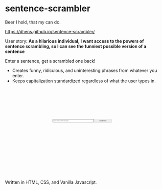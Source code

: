 # sentence-scrambler
Beer I hold, that my can do.

https://dhens.github.io/sentence-scrambler/

User story:
**As a hilarious individual, I want access to the powers of sentence scrambling, so I can see the funniest possible version of a sentence**

Enter a sentence, get a scrambled one back!
* Creates funny, ridiculous, and uninteresting phrases from whatever you enter.
* Keeps capitalization standardized regardless of what the user types in.

![](demo.gif)

Written in HTML, CSS, and Vanilla Javascript.
